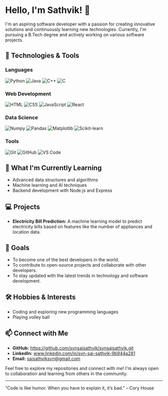 
# Hello, I'm Sathvik! 👋

I'm an aspiring software developer with a passion for creating innovative solutions and continuously learning new technologies. Currently, I'm pursuing a B.Tech degree and actively working on various software projects.

## 🔧 Technologies & Tools

### Languages
![Python](https://img.shields.io/badge/Python-3776AB?style=for-the-badge&logo=python&logoColor=white)
![Java](https://img.shields.io/badge/Java-007396?style=for-the-badge&logo=java&logoColor=white)
![C++](https://img.shields.io/badge/C++-00599C?style=for-the-badge&logo=c%2B%2B&logoColor=white)
![C](https://commons.wikimedia.org/wiki/File:C_Programming_Language.svg)

### Web Development
![HTML](https://img.shields.io/badge/HTML5-E34F26?style=for-the-badge&logo=html5&logoColor=white)
![CSS](https://img.shields.io/badge/CSS3-1572B6?style=for-the-badge&logo=css3&logoColor=white)
![JavaScript](https://img.shields.io/badge/JavaScript-F7DF1E?style=for-the-badge&logo=javascript&logoColor=black)
![React](https://img.shields.io/badge/React-61DAFB?style=for-the-badge&logo=react&logoColor=black)

### Data Science
![Numpy](https://img.shields.io/badge/Numpy-013243?style=for-the-badge&logo=numpy&logoColor=white)
![Pandas](https://img.shields.io/badge/Pandas-150458?style=for-the-badge&logo=pandas&logoColor=white)
![Matplotlib](https://img.shields.io/badge/Matplotlib-3776AB?style=for-the-badge&logo=python&logoColor=white)
![Scikit-learn](https://img.shields.io/badge/Scikit--learn-F7931E?style=for-the-badge&logo=scikit-learn&logoColor=white)

### Tools
![Git](https://img.shields.io/badge/Git-F05032?style=for-the-badge&logo=git&logoColor=white)
![GitHub](https://img.shields.io/badge/GitHub-181717?style=for-the-badge&logo=github&logoColor=white)
![VS Code](https://img.shields.io/badge/VS_Code-007ACC?style=for-the-badge&logo=visual-studio-code&logoColor=white)

## 🌱 What I'm Currently Learning
- Advanced data structures and algorithms
- Machine learning and AI techniques
- Backend development with Node.js and Express

## 💻 Projects
- **Electricity Bill Prediction:** A machine learning model to predict electricity bills based on features like the number of appliances and location data.

## 🎯 Goals
- To become one of the best developers in the world.
- To contribute to open-source projects and collaborate with other developers.
- To stay updated with the latest trends in technology and software development.

## 🛠️ Hobbies & Interests
- Coding and exploring new programming languages
- Playing volley ball

## 📫 Connect with Me
- **GitHub:** https://github.com/svnsaisathvik/svnsaisathvik.git
- **LinkedIn:** www.linkedin.com/in/svn-sai-sathvik-9b944a281
- **Email:** saisathviksvn@gmail.com

Feel free to explore my repositories and connect with me! I'm always open to collaboration and learning from others in the community.

---

“Code is like humor. When you have to explain it, it’s bad.” – Cory House
